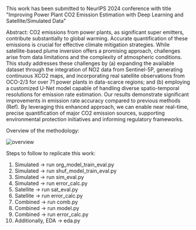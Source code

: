 This work has been submitted to NeurIPS 2024 conference with title "Improving Power Plant CO2 Emission Estimation with Deep Learning and Satellite/Simulated Data" 

Abstract: CO2 emissions from power plants, as significant super emitters, contribute substantially to global warming. Accurate quantification of these emissions is crucial for effective climate mitigation strategies. While satellite-based plume inversion offers a promising approach, challenges arise from data limitations and the complexity of atmospheric conditions. This study addresses these challenges by (a) expanding the available dataset through the integration of NO2 data from Sentinel-5P, generating continuous XCO2 maps, and incorporating real satellite observations from OCO-2/3 for over 71 power plants in data-scarce regions; and (b) employing a customized U-Net model capable of handling diverse spatio-temporal resolutions for emission rate estimation. Our results demonstrate significant improvements in emission rate accuracy compared to previous methods (Ref). By leveraging this enhanced approach, we can enable near real-time, precise quantification of major CO2 emission sources, supporting environmental protection initiatives and informing regulatory frameworks. 

Overview of the methodology:

![overview](https://github.com/user-attachments/assets/05ba61fd-a71c-46ee-a264-3f417107f83c)

Steps to follow to replicate this work:
1. Simulated -> run org_model_train_eval.py
2. Simulated -> run shuf_model_train_eval.py
3. Simulated -> run sim_eval.py
4. Simulated -> run error_calc.py
5. Satellite -> run sat_eval.py
6. Satellite -> run error_calc.py
7. Combined -> run comb.py
8. Combined -> run model.py
9. Combined -> run error_calc.py
10. Additionally, EDA -> eda.py 
